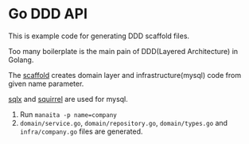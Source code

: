 # Go DDD API

This is example code for generating DDD scaffold files.

Too many boilerplate is the main pain of DDD(Layered Architecture) in Golang.

The [scaffold](./SCAFFOLD.md) creates domain layer and infrastructure(mysql) code from given name parameter.

[sqlx](github.com/jmoiron/sqlx) and [squirrel](github.com/Masterminds/squirrel) are used for mysql.

1. Run `manaita -p name=company`
2. `domain/service.go`, `domain/repository.go`, `domain/types.go` and `infra/company.go` files are generated.
